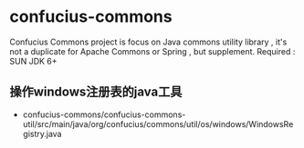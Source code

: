 # confucius-commons
Confucius Commons project is focus on Java commons utility library , it's not a duplicate for Apache Commons or Spring , but supplement. Required : SUN JDK 6+

## 操作windows注册表的java工具
- confucius-commons/confucius-commons-util/src/main/java/org/confucius/commons/util/os/windows/WindowsRegistry.java
